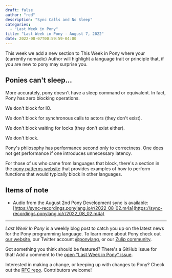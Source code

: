 ```yaml
---
draft: false
author: "red"
description: "Sync Calls and No Sleep"
categories:
  - "Last Week in Pony"
title: "Last Week in Pony - August 7, 2022"
date: 2022-08-07T00:59:59-04:00
---
```


This week we add a new section to This Week in Pony where your (currently nomadic) Author will highlight a language trait or principle that, if you are new to pony may surprise you.

<!-- more -->

## Ponies can't sleep...

More accurately, pony doesn't have a sleep command or equivalent. In fact, Pony has zero blocking operations.

We don't block for IO.

We don't block for synchronous calls to actors (they don't exist).

We don't block waiting for locks (they don't exist either).

We don't block.

Pony's philosophy has performance second only to correctness. One does not get performance if one introduces unnecessary latency.

For those of us who came from languages that block, there's a section in the [pony patterns website](https://patterns.ponylang.io/async/index.html) that provides examples of how to perform functions that would typically block in other languages.

## Items of note

- Audio from the August 2nd Pony Development sync is available: [https://sync-recordings.ponylang.io/r/2022_08_02.m4a](https://sync-recordings.ponylang.io/r/2022_08_02.m4a)

---

_Last Week In Pony_ is a weekly blog post to catch you up on the latest news for the Pony programming language. To learn more about Pony check out [our website](https://ponylang.io), our Twitter account [@ponylang](https://twitter.com/ponylang), or our [Zulip community](https://ponylang.zulipchat.com).

Got something you think should be featured? There's a GitHub issue for that! Add a comment to the [open "Last Week in Pony" issue](https://github.com/ponylang/ponylang.github.io/issues?q=is%3Aissue+is%3Aopen+label%3Alast-week-in-pony).

Interested in making a change, or keeping up with changes to Pony? Check out the [RFC repo](https://github.com/ponylang/rfcs). Contributors welcome!
